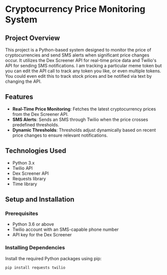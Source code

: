 # Cryptocurrency Price Monitoring System

## Project Overview

This project is a Python-based system designed to monitor the price of cryptocurrencies and send SMS alerts when significant price changes occur. 
It utilizes the Dex Screener API for real-time price data and Twilio's API for sending SMS notifications. I am tracking a particular meme token but you can edit the API call to track any token you like, or even multiple tokens. You could even edit this to track stock prices and be notified via text by changing the API. 

## Features

- **Real-Time Price Monitoring**: Fetches the latest cryptocurrency prices from the Dex Screener API.
- **SMS Alerts**: Sends an SMS through Twilio when the price crosses predefined thresholds.
- **Dynamic Thresholds**: Thresholds adjust dynamically based on recent price changes to ensure relevant notifications.

## Technologies Used

- Python 3.x
- Twilio API
- Dex Screener API
- Requests library
- Time library

## Setup and Installation

### Prerequisites

- Python 3.6 or above
- Twilio account with an SMS-capable phone number
- API key for the Dex Screener

### Installing Dependencies

Install the required Python packages using pip:

```bash
pip install requests twilio
